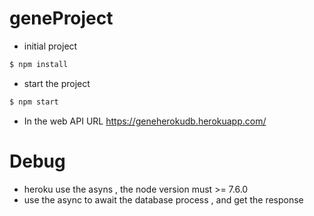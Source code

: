 # geneProject
* initial project
```sh
$ npm install
```
* start the project
```sh
$ npm start
```

* In the web API URL https://geneherokudb.herokuapp.com/


# Debug
* heroku use the asyns , the node version must >= 7.6.0
* use the async to await the database process , and get the response

